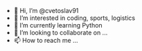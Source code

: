 - 👋 Hi, I’m @cvetoslav91
- 👀 I’m interested in coding, sports, logistics
- 🌱 I’m currently learning Python
- 💞️ I’m looking to collaborate on ...
- 📫 How to reach me ...

<!---
cvetoslav91/cvetoslav91 is a ✨ special ✨ repository because its `README.md` (this file) appears on your GitHub profile.
You can click the Preview link to take a look at your changes.
--->
